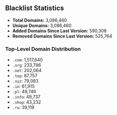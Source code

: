 ## Blacklist Statistics

- **Total Domains:** 3,086,460
- **Unique Domains:** 3,086,460
- **Added Domains Since Last Version:** 590,308
- **Removed Domains Since Last Version:** 525,764

### Top-Level Domain Distribution

-  `.com`: 1,517,640
-  `.org`: 233,786
-  `.net`: 202,064
-  `.top`: 87,757
-  `.xyz`: 79,083
-  `.io`: 61,915
-  `.pl`: 49,746
-  `.info`: 49,737
-  `.shop`: 43,232
-  `.ru`: 39,119
